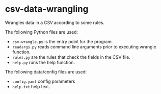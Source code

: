 # csv-data-wrangling
Wrangles data in a CSV according to some rules.

The following Python files are used: 
- `csv-wrangle.py` is the entry point for the program.
- `readargs.py` reads command line arguments prior to executing wrangle function.
- `rules.py` are the rules that check the fields in the CSV file.
- `help.py` runs the help function.

The following data/config files are used:
- `config.yaml` config parameters
- `help.txt` help text.
